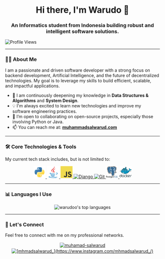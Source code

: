<h1 align="center">Hi there, I'm Warudo 👋</h1>
<h3 align="center">An Informatics student from Indonesia building robust and intelligent software solutions.</h3>

<p align="left"> 
  <img src="https://komarev.com/ghpvc/?username=warudoo&label=Profile%20Views&color=0e75b6&style=flat" alt="Profile Views"/>
</p>

---

### 👨‍💻 About Me

I am a passionate and driven software developer with a strong focus on backend development, Artificial Intelligence, and the future of decentralized technologies. My goal is to leverage my skills to build efficient, scalable, and impactful applications.

- 🌱 I am continuously deepening my knowledge in **Data Structures & Algorithms** and **System Design**.
- 💡 I'm always excited to learn new technologies and improve my software engineering practices.
- 👯 I’m open to collaborating on open-source projects, especially those involving Python or Java.
- 📫 You can reach me at: **[muhammadsalwarud.com](mailto:muhammadsalwarud.com)**

---

### 🛠️ Core Technologies & Tools

My current tech stack includes, but is not limited to:

<p align="center"> 
    <a href="https://www.python.org" target="_blank" rel="noreferrer"> 
        <img src="https://raw.githubusercontent.com/devicons/devicon/master/icons/python/python-original.svg" alt="Python" width="40" height="40"/> 
    </a>
    <a href="https://www.java.com" target="_blank" rel="noreferrer"> 
        <img src="https://raw.githubusercontent.com/devicons/devicon/master/icons/java/java-original.svg" alt="Java" width="40" height="40"/> 
    </a>
    <a href="https://developer.mozilla.org/en-US/docs/Web/JavaScript" target="_blank" rel="noreferrer"> 
        <img src="https://raw.githubusercontent.com/devicons/devicon/master/icons/javascript/javascript-original.svg" alt="JavaScript" width="40" height="40"/> 
    </a>
    <a href="https://www.djangoproject.com/" target="_blank" rel="noreferrer"> 
        <img src="https://cdn.worldvectorlogo.com/logos/django.svg" alt="Django" width="40" height="40"/> 
    </a>
    <a href="https://git-scm.com/" target="_blank" rel="noreferrer"> 
        <img src="https://www.vectorlogo.zone/logos/git-scm/git-scm-icon.svg" alt="Git" width="40" height="40"/> 
    </a>
    <a href="https://www.postgresql.org" target="_blank" rel="noreferrer"> 
        <img src="https://raw.githubusercontent.com/devicons/devicon/master/icons/postgresql/postgresql-original-wordmark.svg" alt="PostgreSQL" width="40" height="40"/> 
    </a>
    <a href="https://www.docker.com/" target="_blank" rel="noreferrer"> 
        <img src="https://raw.githubusercontent.com/devicons/devicon/master/icons/docker/docker-original-wordmark.svg" alt="Docker" width="40" height="40"/> 
    </a>
</p>

---

### 📊 Languages I Use

<p align="center">
    <img align="center" src="https://github-readme-stats.vercel.app/api/top-langs?username=warudoo&show_icons=true&locale=en&layout=compact&theme=tokyonight" alt="warudoo's top languages" />
</p>

---

### 🤝 Let's Connect

Feel free to connect with me on my professional networks.

<p align="center">
  <a href="https://www.linkedin.com/in/muhamad-salwarud/" target="_blank"><img align="center" src="https://raw.githubusercontent.com/rahuldkjain/github-profile-readme-generator/master/src/images/icons/Social/linked-in-alt.svg" alt="muhamad-salwarud" height="30" width="40" /></a>
  <a href="https://instagram.com/mhmadsalwarud_" target="_blank"><img align="center" src="https://raw.githubusercontent.com/rahuldkjain/github-profile-readme-generator/master/src/images/icons/Social/instagram.svg" alt="[mhmadsalwarud_](https://www.instagram.com/mhmadsalwarud_/)" height="30" width="40" /></a>
</p>
